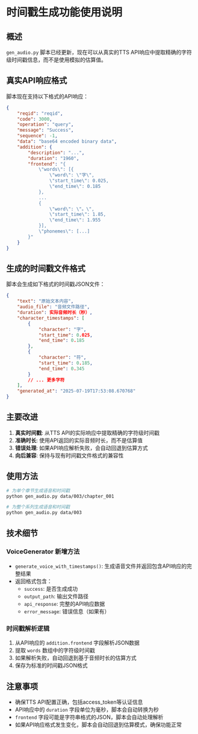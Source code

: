 # 时间戳生成功能使用说明

## 概述

`gen_audio.py` 脚本已经更新，现在可以从真实的TTS API响应中提取精确的字符级时间戳信息，而不是使用模拟的估算值。

## 真实API响应格式

脚本现在支持以下格式的API响应：

```json
{
    "reqid": "reqid",
    "code": 3000,
    "operation": "query",
    "message": "Success",
    "sequence": -1,
    "data": "base64 encoded binary data",
    "addition": {
        "description": "...",
        "duration": "1960",
        "frontend": "{
            \"words\": [{
                \"word\": \"字\",
                \"start_time\": 0.025,
                \"end_time\": 0.185
            },
            ...
            {
                \"word\": \"。\",
                \"start_time\": 1.85,
                \"end_time\": 1.955
            }],
            \"phonemes\": [...]
        }"
    }
}
```

## 生成的时间戳文件格式

脚本会生成如下格式的时间戳JSON文件：

```json
{
    "text": "原始文本内容",
    "audio_file": "音频文件路径",
    "duration": 实际音频时长（秒）,
    "character_timestamps": [
        {
            "character": "字",
            "start_time": 0.025,
            "end_time": 0.185
        },
        {
            "character": "符",
            "start_time": 0.185,
            "end_time": 0.345
        }
        // ... 更多字符
    ],
    "generated_at": "2025-07-19T17:53:08.670768"
}
```

## 主要改进

1. **真实时间戳**: 从TTS API的实际响应中提取精确的字符级时间戳
2. **准确时长**: 使用API返回的实际音频时长，而不是估算值
3. **错误处理**: 如果API响应解析失败，会自动回退到估算方式
4. **向后兼容**: 保持与现有时间戳文件格式的兼容性

## 使用方法

```bash
# 为单个章节生成语音和时间戳
python gen_audio.py data/003/chapter_001

# 为整个系列生成语音和时间戳
python gen_audio.py data/003
```

## 技术细节

### VoiceGenerator 新增方法

- `generate_voice_with_timestamps()`: 生成语音文件并返回包含API响应的完整结果
- 返回格式包含：
  - `success`: 是否生成成功
  - `output_path`: 输出文件路径
  - `api_response`: 完整的API响应数据
  - `error_message`: 错误信息（如果有）

### 时间戳解析逻辑

1. 从API响应的 `addition.frontend` 字段解析JSON数据
2. 提取 `words` 数组中的字符级时间戳
3. 如果解析失败，自动回退到基于音频时长的估算方式
4. 保存为标准的时间戳JSON格式

## 注意事项

- 确保TTS API配置正确，包括access_token等认证信息
- API响应中的 `duration` 字段单位为毫秒，脚本会自动转换为秒
- `frontend` 字段可能是字符串格式的JSON，脚本会自动处理解析
- 如果API响应格式发生变化，脚本会自动回退到估算模式，确保功能正常